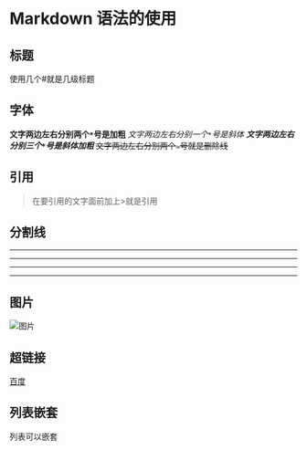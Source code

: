 # Markdown 语法的使用

## 标题

使用几个#就是几级标题

## 字体

**文字两边左右分别两个`*`号是加粗**
*文字两边左右分别一个`*`号是斜体*
***文字两边左右分别三个`*`号是斜体加粗***
~~文字两边左右分别两个`~`号就是删除线~~

## 引用

> 在要引用的文字面前加上>就是引用

## 分割线

---
----
***
****

## 图片

![图片](图片的地址 "Google")

## 超链接

[百度](http://www.baidu.com)

## 列表嵌套

列表可以嵌套
